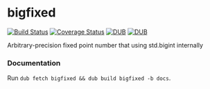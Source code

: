 # bigfixed

[![Build Status](https://travis-ci.org/kotet/bigfixed.svg?branch=master)](https://travis-ci.org/kotet/bigfixed)
[![Coverage Status](https://coveralls.io/repos/github/kotet/bigfixed/badge.svg)](https://coveralls.io/github/kotet/bigfixed)
[![DUB](https://img.shields.io/dub/v/bigfixed.svg)](https://code.dlang.org/packages/bigfixed)
[![DUB](https://img.shields.io/dub/dt/bigfixed.svg)](https://code.dlang.org/packages/bigfixed)

Arbitrary-precision fixed point number that using std.bigint internally

### Documentation

Run `dub fetch bigfixed && dub build bigfixed -b docs`.